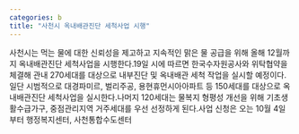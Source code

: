 ```yaml
---
categories: b
title: "사천시 옥내배관진단 세척사업 시행"
---
```

사천시는 먹는 물에 대한 신뢰성을 제고하고 지속적인 맑은 물 공급을 위해 올해 12월까지 옥내배관진단 세척사업을 시행한다.19일 시에 따르면 한국수자원공사와 위탁협약을 체결해 관내 270세대를 대상으로 내부진단 및 옥내배관 세척 작업을 실시할 예정이다.일단 시범적으로 대경파미르, 벌리주공, 용현휴먼시아아파트 등 150세대를 대상으로 옥내배관진단 세척사업을 실시한다.나머지 120세대는 물복지 형평성 개선을 위해 기초생활수급가구, 중점관리지역 거주세대를 우선 선정하게 된다.사업 신청은 오는 10월 4일부터 행정복지센터, 사천통합수도센터